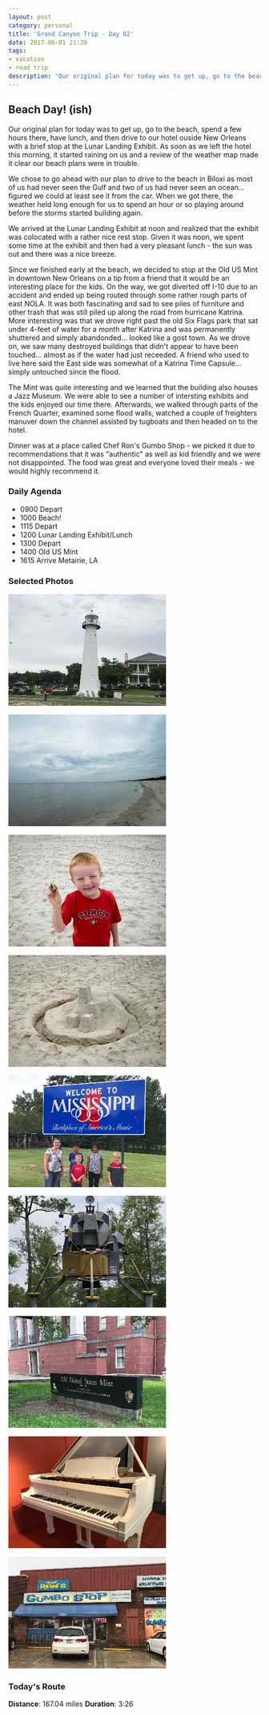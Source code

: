 ```yaml
---
layout: post
category: personal
title: 'Grand Canyon Trip - Day 02'
date: 2017-06-01 21:39
tags:
- vacation
- road trip
description: "Our original plan for today was to get up, go to the beach, spend a few hours there, have lunch, and then drive to our hotel ouside New Orleans with a brief stop at the Lunar Landing Exhibit. As soon as we left the hotel this morning, it started raining on us and a review of the weather map made it clear our beach plans were in trouble."
---
```


## Beach Day! (ish)
Our original plan for today was to get up, go to the beach, spend a few hours there, have lunch, and then drive to our hotel ouside New Orleans with a brief stop at the Lunar Landing Exhibit. As soon as we left the hotel this morning, it started raining on us and a review of the weather map made it clear our beach plans were in trouble.

We chose to go ahead with our plan to drive to the beach in Biloxi as most of us had never seen the Gulf and two of us had never seen an ocean... figured we could at least see it from the car. When we got there, the weather held long enough for us to spend an hour or so playing around before the storms started building again. 

We arrived at the Lunar Landing Exhibit at noon and realized that the exhibit was colocated with a rather nice rest stop. Given it was noon, we spent some time at the exhibit and then had a very pleasant lunch - the sun was out and there was a nice breeze.

Since we finished early at the beach, we decided to stop at the Old US Mint in downtown New Orleans on a tip from a friend that it would be an interesting place for the kids. On the way, we got diverted off I-10 due to an accident and ended up being routed through some rather rough parts of east NOLA. It was both fascinating and sad to see piles of furniture and other trash that was still piled up along the road from hurricane Katrina. More interesting was that we drove right past the old Six Flags park that sat under 4-feet of water for a month after Katrina and was permanently shuttered and simply abandonded... looked like a gost town. As we drove on, we saw many destroyed buildings that didn't appear to have been touched... almost as if the water had just receeded. A friend who used to live here said the East side was somewhat of a Katrina Time Capsule... simply untouched since the flood.

The Mint was quite interesting and we learned that the building also houses a Jazz Museum. We were able to see a number of intersting exhibits and the kids enjoyed our time there. Afterwards, we walked through parts of the French Quarter, examined some flood walls, watched a couple of freighters manuver down the channel assisted by tugboats and then headed on to the hotel.

Dinner was at a place called Chef Ron's Gumbo Shop - we picked it due to recommendations that it was "authentic" as well as kid friendly and we were not disappointed. The food was great and everyone loved their meals - we would highly recommend it.


### Daily Agenda
- 0900 Depart
- 1000 Beach!
- 1115 Depart
- 1200 Lunar Landing Exhibit/Lunch
- 1300 Depart
- 1400 Old US Mint
- 1615 Arrive Metairie, LA

### Selected Photos
<div>

<a class="example-image-link" href="/images/IMG_0463.jpg" data-lightbox="daily-1" data-title="Biloxi Lighthouse - First Cast Iron lighthouse in the South."><img class="example-image lb_image" src="/images/IMG_0463_thumb.jpg" alt="image-1" /></a>

<a class="example-image-link" href="/images/DSC_0013.jpg" data-lightbox="daily-1" data-title="A bit overcast, but we had the beach to ourselves"><img class="example-image lb_image_right" src="/images/DSC_0013_thumb.jpg" alt="image-1" /></a>

<a class="example-image-link" href="/images/DSC_0018.jpg" data-lightbox="daily-1" data-title="This guy kept catching crabs and watching them squirm"><img class="example-image lb_image" src="/images/DSC_0018_thumb.jpg" alt="image-1" /></a>

<a class="example-image-link" href="/images/DSC_0020.jpg" data-lightbox="daily-1" data-title="Dad learned how to build a sand castle"><img class="example-image lb_image_right" src="/images/DSC_0020_thumb.jpg" alt="image-1" /></a>

<a class="example-image-link" href="/images/IMG_0470.jpg" data-lightbox="daily-1" data-title="First time to Mississippi for most of us"><img class="example-image lb_image" src="/images/IMG_0470_thumb.jpg" alt="image-1" /></a>

<a class="example-image-link" href="/images/DSC_0042.jpg" data-lightbox="daily-1" data-title="Lunar Lander test platform used for training"><img class="example-image lb_image_right" src="/images/DSC_0042_thumb.jpg" alt="image-1" /></a>

<a class="example-image-link" href="/images/IMG_0476.jpg" data-lightbox="daily-1" data-title="Old US Mint in New Orleans"><img class="example-image lb_image" src="/images/IMG_0476_thumb.jpg" alt="image-1" /></a>

<a class="example-image-link" href="/images/IMG_0481.jpg" data-lightbox="daily-1" data-title="Fats Domino's Piano... runied during Huricane Katrina"><img class="example-image lb_image_right" src="/images/IMG_0481_thumb.jpg" alt="image-1" /></a>

<a class="example-image-link" href="/images/IMG_0490.jpg" data-lightbox="daily-1" data-title="Amazing NOLA food at Chef Ron's Gumbo Shop"><img class="example-image lb_image" src="/images/IMG_0490_thumb.jpg" alt="image-1" /></a>

</div>


### Today's Route
__Distance__: 167.04 miles __Duration__: 3:26

<div id="map"></div>
<script>
    var stops = [
        {name: 'SpringHill Suites', lat: 30.6816292, lon: -88.131592},
        {name: 'Biloxi Beach', lat: 30.394054, lon: -88.901379},
        {name: 'Lunar Lander Exhibit', lat: 30.313457, lon: -89.600074},
        {name: 'Old US Mint', lat: 29.961821, lon: -90.057811},
        {name: 'Sleep Inn and Suites', lat: 30.0009959, lon: -90.1886205},
    ];

    var route_points = [
        {lat: 30.6872064807, lng: -88.1275137607},
        {lat: 30.6841589045, lng: -88.12725191},
        {lat: 30.6763587892, lng: -88.1273980904},
        {lat: 30.6684593484, lng: -88.1273552589},
        {lat: 30.660696784, lng: -88.1262578163},
        {lat: 30.6529799011, lng: -88.1230323762},
        {lat: 30.6454367749, lng: -88.1196786091},
        {lat: 30.6370676123, lng: -88.1186820846},
        {lat: 30.6292335503, lng: -88.1202620734},
        {lat: 30.6180463918, lng: -88.1363603566},
        {lat: 30.6116903108, lng: -88.1426187046},
        {lat: 30.6050246023, lng: -88.1484648306},
        {lat: 30.5977612641, lng: -88.1532654818},
        {lat: 30.5903500691, lng: -88.1577686593},
        {lat: 30.5842220597, lng: -88.1644081324},
        {lat: 30.5797886197, lng: -88.1730315182},
        {lat: 30.5751002021, lng: -88.1813620403},
        {lat: 30.5695973989, lng: -88.189068865},
        {lat: 30.5640323181, lng: -88.1966624502},
        {lat: 30.5584434327, lng: -88.2042814326},
        {lat: 30.5529365223, lng: -88.2120021712},
        {lat: 30.5475830007, lng: -88.2198380772},
        {lat: 30.5429913942, lng: -88.2282756362},
        {lat: 30.5387518276, lng: -88.2369519956},
        {lat: 30.5344817508, lng: -88.2456257567},
        {lat: 30.530219553, lng: -88.2542969193},
        {lat: 30.5254538544, lng: -88.2626340631},
        {lat: 30.520555554, lng: -88.2708598115},
        {lat: 30.5158475228, lng: -88.279237859},
        {lat: 30.5113437586, lng: -88.2877134718},
        {lat: 30.5074688885, lng: -88.2966267876},
        {lat: 30.5037333257, lng: -88.3056423627},
        {lat: 30.5006748531, lng: -88.3149507176},
        {lat: 30.4986148328, lng: -88.3246626612},
        {lat: 30.4966945387, lng: -88.3343873452},
        {lat: 30.4947669525, lng: -88.3441199083},
        {lat: 30.4927931819, lng: -88.3538264874},
        {lat: 30.4899185244, lng: -88.3632330783},
        {lat: 30.4862310737, lng: -88.3722484019},
        {lat: 30.4825301282, lng: -88.3812400047},
        {lat: 30.4787653964, lng: -88.3902484551},
        {lat: 30.4750396404, lng: -88.3991860785},
        {lat: 30.4716186505, lng: -88.4072974976},
        {lat: 30.4678701796, lng: -88.4162783716},
        {lat: 30.4641146678, lng: -88.4252774343},
        {lat: 30.461210506, lng: -88.4346311353},
        {lat: 30.4599566571, lng: -88.4444944561},
        {lat: 30.458726529, lng: -88.4543752111},
        {lat: 30.4578946251, lng: -88.4642714728},
        {lat: 30.4574197065, lng: -88.474224899},
        {lat: 30.4569597915, lng: -88.4841920715},
        {lat: 30.4562403727, lng: -88.4941083658},
        {lat: 30.4529245757, lng: -88.5032754857},
        {lat: 30.4490885977, lng: -88.5121970996},
        {lat: 30.4452110454, lng: -88.5211103316},
        {lat: 30.4414863791, lng: -88.5300922953},
        {lat: 30.4399094079, lng: -88.5398792569},
        {lat: 30.4386387952, lng: -88.5497604311},
        {lat: 30.4383855779, lng: -88.5596818384},
        {lat: 30.4383233003, lng: -88.5696944408},
        {lat: 30.438264627, lng: -88.5793274269},
        {lat: 30.4381821491, lng: -88.5886807926},
        {lat: 30.4381174408, lng: -88.5986518208},
        {lat: 30.4380378127, lng: -88.6085937638},
        {lat: 30.4379528202, lng: -88.6186162569},
        {lat: 30.4378367309, lng: -88.6285394244},
        {lat: 30.4369570501, lng: -88.6384859774},
        {lat: 30.4359638784, lng: -88.6481234059},
        {lat: 30.4361709952, lng: -88.6564437859},
        {lat: 30.4425787926, lng: -88.658672031},
        {lat: 30.4468924552, lng: -88.6641322542},
        {lat: 30.4516193457, lng: -88.6695109215},
        {lat: 30.4575511348, lng: -88.6738517415},
        {lat: 30.4621900152, lng: -88.6795791797},
        {lat: 30.4662410729, lng: -88.6862670165},
        {lat: 30.4711650219, lng: -88.6917689815},
        {lat: 30.4761646595, lng: -88.6966298148},
        {lat: 30.4810092319, lng: -88.7013995368},
        {lat: 30.486518573, lng: -88.7068276573},
        {lat: 30.483407462, lng: -88.71159981},
        {lat: 30.4775187559, lng: -88.7148655672},
        {lat: 30.4712818656, lng: -88.7180477567},
        {lat: 30.4647262115, lng: -88.7193389889},
        {lat: 30.457869228, lng: -88.7189045548},
        {lat: 30.4518057592, lng: -88.7185560353},
        {lat: 30.4446237255, lng: -88.7178983912},
        {lat: 30.4388374463, lng: -88.7186257727},
        {lat: 30.4400296882, lng: -88.7245199271},
        {lat: 30.4362844024, lng: -88.7310628407},
        {lat: 30.4319619387, lng: -88.7364466209},
        {lat: 30.4279315844, lng: -88.742073141},
        {lat: 30.425784979, lng: -88.7490272708},
        {lat: 30.4235886689, lng: -88.7551354989},
        {lat: 30.4214155767, lng: -88.7610553019},
        {lat: 30.4187321942, lng: -88.7683498207},
        {lat: 30.4162001051, lng: -88.7750958279},
        {lat: 30.4126731679, lng: -88.7817321159},
        {lat: 30.4140841775, lng: -88.7904145103},
        {lat: 30.415375242, lng: -88.7985265162},
        {lat: 30.4164092336, lng: -88.8053939771},
        {lat: 30.4163524881, lng: -88.8145492785},
        {lat: 30.416176971, lng: -88.8225907926},
        {lat: 30.4160081595, lng: -88.8324604835},
        {lat: 30.4130832106, lng: -88.8386065979},
        {lat: 30.4072473943, lng: -88.8440275099},
        {lat: 30.4013658129, lng: -88.849393269},
        {lat: 30.3952392284, lng: -88.8550686557},
        {lat: 30.3924513236, lng: -88.8614135049},
        {lat: 30.3927332908, lng: -88.8709203433},
        {lat: 30.3934227023, lng: -88.8816302363},
        {lat: 30.3935822938, lng: -88.890688559},
        {lat: 30.394496927, lng: -88.8994736318},
        {lat: 30.393869793, lng: -88.8941602595},
        {lat: 30.4005994555, lng: -88.8948516827},
        {lat: 30.408158591, lng: -88.8941036817},
        {lat: 30.4157903977, lng: -88.8939901907},
        {lat: 30.4229899496, lng: -88.8943825476},
        {lat: 30.4304694571, lng: -88.8947429694},
        {lat: 30.437865397, lng: -88.8947891537},
        {lat: 30.4451516178, lng: -88.8948639203},
        {lat: 30.4519351758, lng: -88.8954627234},
        {lat: 30.4534616042, lng: -88.8969442248},
        {lat: 30.4508715961, lng: -88.9048272371},
        {lat: 30.448400192, lng: -88.9124375023},
        {lat: 30.4474501871, lng: -88.9216132555},
        {lat: 30.4487000965, lng: -88.9311541244},
        {lat: 30.4521605652, lng: -88.940244047},
        {lat: 30.4569283593, lng: -88.9487298857},
        {lat: 30.4605364334, lng: -88.9577529207},
        {lat: 30.460745478, lng: -88.9677740727},
        {lat: 30.4603926837, lng: -88.9778064564},
        {lat: 30.4564129561, lng: -88.9866084605},
        {lat: 30.45130888, lng: -88.9947214723},
        {lat: 30.4492730834, lng: -89.0044664405},
        {lat: 30.4477997124, lng: -89.0144409891},
        {lat: 30.4458713718, lng: -89.0241934173},
        {lat: 30.4440413509, lng: -89.0340231266},
        {lat: 30.4425642081, lng: -89.0439080726},
        {lat: 30.4410941899, lng: -89.0538003948},
        {lat: 30.4396116827, lng: -89.0637082234},
        {lat: 30.4380989168, lng: -89.0736143757},
        {lat: 30.4355953261, lng: -89.0832016803},
        {lat: 30.4330306314, lng: -89.092802396},
        {lat: 30.4306906555, lng: -89.101576237},
        {lat: 30.4282726441, lng: -89.1110984981},
        {lat: 30.4258781858, lng: -89.1207661852},
        {lat: 30.4243606422, lng: -89.1306231357},
        {lat: 30.4242867976, lng: -89.1406849399},
        {lat: 30.4223525058, lng: -89.1504588258},
        {lat: 30.4202053975, lng: -89.1601851862},
        {lat: 30.4180817585, lng: -89.1699180845},
        {lat: 30.4172699712, lng: -89.1798774619},
        {lat: 30.4171866551, lng: -89.1898990329},
        {lat: 30.4164162744, lng: -89.1998903453},
        {lat: 30.4129605833, lng: -89.2090799287},
        {lat: 30.4094818421, lng: -89.2182836775},
        {lat: 30.4060384724, lng: -89.2275169306},
        {lat: 30.4037277494, lng: -89.2371510062},
        {lat: 30.4034569301, lng: -89.2471683025},
        {lat: 30.4034285154, lng: -89.2572211381},
        {lat: 30.4037947208, lng: -89.267246481},
        {lat: 30.4040428251, lng: -89.2772447504},
        {lat: 30.4026492499, lng: -89.2871427722},
        {lat: 30.4012144357, lng: -89.2970595695},
        {lat: 30.3988639824, lng: -89.3066804856},
        {lat: 30.3940655943, lng: -89.3150503188},
        {lat: 30.3894017357, lng: -89.3235130236},
        {lat: 30.3863740247, lng: -89.3329478614},
        {lat: 30.3834479023, lng: -89.3423279654},
        {lat: 30.3805698082, lng: -89.3517923076},
        {lat: 30.3776219767, lng: -89.361231504},
        {lat: 30.3747135401, lng: -89.3706778251},
        {lat: 30.3717989847, lng: -89.3801637925},
        {lat: 30.3688795678, lng: -89.3896062579},
        {lat: 30.365916146, lng: -89.3990293611},
        {lat: 30.3629782889, lng: -89.4085249677},
        {lat: 30.3601813316, lng: -89.417967014},
        {lat: 30.3574436344, lng: -89.4267403521},
        {lat: 30.3545446694, lng: -89.436238138},
        {lat: 30.3516358975, lng: -89.4456933439},
        {lat: 30.3487969469, lng: -89.4551853463},
        {lat: 30.3463760018, lng: -89.4648278039},
        {lat: 30.3439304139, lng: -89.4744454511},
        {lat: 30.3415213712, lng: -89.4840863161},
        {lat: 30.3391461074, lng: -89.4937563501},
        {lat: 30.3367332928, lng: -89.5034038369},
        {lat: 30.3343082406, lng: -89.5130433608},
        {lat: 30.3319093399, lng: -89.5226953737},
        {lat: 30.3324335441, lng: -89.5325767156},
        {lat: 30.3330569062, lng: -89.5424715523},
        {lat: 30.3302756231, lng: -89.5519855153},
        {lat: 30.3273791727, lng: -89.561457485},
        {lat: 30.3244603425, lng: -89.5709261857},
        {lat: 30.3216610383, lng: -89.5801471174},
        {lat: 30.3189404402, lng: -89.5890398137},
        {lat: 30.3171296138, lng: -89.5970228221},
        {lat: 30.3142955247, lng: -89.5963581372},
        {lat: 30.3116028383, lng: -89.5960504375},
        {lat: 30.3115225397, lng: -89.5986905694},
        {lat: 30.3119447362, lng: -89.5933380537},
        {lat: 30.3167533502, lng: -89.5987660903},
        {lat: 30.3138947021, lng: -89.6057400852},
        {lat: 30.3111149278, lng: -89.6147538163},
        {lat: 30.3081768192, lng: -89.6239033341},
        {lat: 30.3053276427, lng: -89.6334204823},
        {lat: 30.3032102901, lng: -89.6426251531},
        {lat: 30.3010860644, lng: -89.6522944327},
        {lat: 30.2989548817, lng: -89.6619026922},
        {lat: 30.2971459832, lng: -89.6712362766},
        {lat: 30.2971133776, lng: -89.6810507309},
        {lat: 30.2974822652, lng: -89.6908733994},
        {lat: 30.297825085, lng: -89.7004557587},
        {lat: 30.298255831, lng: -89.709899649},
        {lat: 30.3002466168, lng: -89.7193305474},
        {lat: 30.3028369602, lng: -89.7287056223},
        {lat: 30.3045875207, lng: -89.7382376902},
        {lat: 30.2989202645, lng: -89.7444941103},
        {lat: 30.2908480726, lng: -89.7474846896},
        {lat: 30.2828224003, lng: -89.7505032644},
        {lat: 30.2747954708, lng: -89.7534855455},
        {lat: 30.2668378595, lng: -89.7564600315},
        {lat: 30.2587822638, lng: -89.7594708111},
        {lat: 30.250769835, lng: -89.7624613903},
        {lat: 30.2429059334, lng: -89.7654138319},
        {lat: 30.2354739513, lng: -89.7697369661},
        {lat: 30.2292192075, lng: -89.7758845892},
        {lat: 30.2231094707, lng: -89.782361621},
        {lat: 30.2168672159, lng: -89.7889653873},
        {lat: 30.2101022657, lng: -89.7952110786},
        {lat: 30.2039970551, lng: -89.8013207316},
        {lat: 30.1977857295, lng: -89.8078851029},
        {lat: 30.1917078439, lng: -89.8143131845},
        {lat: 30.1854209974, lng: -89.8209610395},
        {lat: 30.1792281121, lng: -89.8275182024},
        {lat: 30.172773879, lng: -89.8343274929},
        {lat: 30.1662425324, lng: -89.8412211053},
        {lat: 30.1598224137, lng: -89.8480110336},
        {lat: 30.1540117431, lng: -89.854995003},
        {lat: 30.1478096377, lng: -89.8613932449},
        {lat: 30.1411336195, lng: -89.8668296635},
        {lat: 30.1344692521, lng: -89.8721775692},
        {lat: 30.1274835225, lng: -89.8777823802},
        {lat: 30.1207994577, lng: -89.8835821543},
        {lat: 30.1145158801, lng: -89.8892027233},
        {lat: 30.107881017, lng: -89.8951092828},
        {lat: 30.101301726, lng: -89.9009753577},
        {lat: 30.0947185792, lng: -89.9068378285},
        {lat: 30.0881074369, lng: -89.9127347488},
        {lat: 30.0814705621, lng: -89.9186473433},
        {lat: 30.0790408161, lng: -89.9252456613},
        {lat: 30.0743564218, lng: -89.9200310279},
        {lat: 30.0686921831, lng: -89.9230433162},
        {lat: 30.0632563513, lng: -89.9278009683},
        {lat: 30.0563189853, lng: -89.9309215508},
        {lat: 30.0492211897, lng: -89.9305695947},
        {lat: 30.0443596859, lng: -89.9379215296},
        {lat: 30.05095331, lng: -89.9387196545},
        {lat: 30.0580830406, lng: -89.9382628407},
        {lat: 30.058189407, lng: -89.9429340754},
        {lat: 30.0540360063, lng: -89.9490265455},
        {lat: 30.0505930558, lng: -89.9544999283},
        {lat: 30.0467936229, lng: -89.9604582042},
        {lat: 30.0426406413, lng: -89.9669951666},
        {lat: 30.038676085, lng: -89.9733007886},
        {lat: 30.0355806481, lng: -89.9800352287},
        {lat: 30.032332493, lng: -89.9880637508},
        {lat: 30.0295901857, lng: -89.9948012922},
        {lat: 30.0277050119, lng: -90.0023444183},
        {lat: 30.0263305474, lng: -90.010303203},
        {lat: 30.0214032456, lng: -90.0141794141},
        {lat: 30.0145647023, lng: -90.0135113765},
        {lat: 30.0080478564, lng: -90.014732033},
        {lat: 30.0059520453, lng: -90.0216923654},
        {lat: 30.003981879, lng: -90.0302285794},
        {lat: 30.0024862122, lng: -90.0372067653},
        {lat: 29.9987180438, lng: -90.0433986448},
        {lat: 29.9939764012, lng: -90.0478579849},
        {lat: 29.9886538927, lng: -90.0524295587},
        {lat: 29.9832932465, lng: -90.054623438},
        {lat: 29.9792846013, lng: -90.0595281925},
        {lat: 29.9744866323, lng: -90.0644974038},
        {lat: 29.9694362842, lng: -90.0637357403},
        {lat: 29.964466989, lng: -90.0616231654},
        {lat: 29.9659841135, lng: -90.056560412},
        {lat: 29.9723878875, lng: -90.0570256915},
        {lat: 29.9791447911, lng: -90.0575571042},
        {lat: 29.9861373939, lng: -90.0582061149},
        {lat: 29.9916479923, lng: -90.060043931},
        {lat: 29.9909557309, lng: -90.0681027956},
        {lat: 29.992540665, lng: -90.0756508671},
        {lat: 29.992958419, lng: -90.0833387487},
        {lat: 29.9936779216, lng: -90.0914159697},
        {lat: 29.9947690777, lng: -90.0995756686},
        {lat: 29.995293282, lng: -90.1077229623},
        {lat: 29.995806003, lng: -90.1156835072},
        {lat: 29.996273797, lng: -90.1232089475},
        {lat: 29.9966475461, lng: -90.1309762895},
        {lat: 29.9969981611, lng: -90.1385927573},
        {lat: 29.9974201061, lng: -90.1485112309},
        {lat: 29.9977186695, lng: -90.1564108394},
        {lat: 29.9980587233, lng: -90.1641081087},
        {lat: 29.9985003658, lng: -90.1719124988},
        {lat: 29.9996921886, lng: -90.1817337424},
        {lat: 30.002151439, lng: -90.1853736676}
    ];

    function initMap() {
        var mid_point =  {lat: 30.394509, lng: -88.898188};

        var map = new google.maps.Map(document.getElementById('map'), {
            zoom: 8,
            center: mid_point,
            fullscreenControl: true,
            styles: [
                {
                    "featureType": "administrative",
                    "elementType": "all",
                    "stylers": [{"saturation": "-100"}]
                },
                {
                    "featureType": "administrative.province",
                    "elementType": "all",
                    "stylers": [{"visibility": "off"}]
                },
                {
                    "featureType": "landscape",
                    "elementType": "all",
                    "stylers": [{"saturation": -100}, {"lightness": 65}, {"visibility": "on"}]
                },
                {
                    "featureType": "poi",
                    "elementType": "all",
                    "stylers": [{"saturation": -100}, {"lightness": "50"}, {"visibility": "simplified"}]
                },
                {
                    "featureType": "road",
                    "elementType": "all",
                    "stylers": [{"saturation": "-100"}]
                },
                {
                    "featureType": "road.highway",
                    "elementType": "all",
                    "stylers": [{"visibility": "simplified"}]
                },
                {
                    "featureType": "road.arterial",
                    "elementType": "all",
                    "stylers": [{"lightness": "30"}]
                },
                {
                    "featureType": "road.local",
                    "elementType": "all",
                    "stylers": [{"lightness": "40"}]
                },
                {
                    "featureType": "transit",
                    "elementType": "all",
                    "stylers": [{"saturation": -100}, {"visibility": "simplified"}]
                },
                {
                    "featureType": "water",
                    "elementType": "geometry",
                    "stylers": [{"hue": "#ffff00"}, {"lightness": -25}, {"saturation": -97}]
                },
                {
                    "featureType": "water",
                    "elementType": "labels",
                    "stylers": [{"lightness": -25 },{"saturation": -100}]
                }
            ]
        });

        for (var i = 0; i < stops.length; i++) {
          var latLng = new google.maps.LatLng(stops[i].lat, stops[i].lon);
          var marker = new google.maps.Marker({
            position: latLng,
            map: map,
            title: stops[i].name
          });
        }

        var routePath = new google.maps.Polyline({
          path: route_points,
          geodesic: true,
          strokeColor: '#FF0000',
          strokeOpacity: 1.0,
          strokeWeight: 4
        });

        routePath.setMap(map);

    }
</script>
<script async defer src="https://maps.googleapis.com/maps/api/js?key=AIzaSyCgUYlm-BQOCLSc66tIMVe3DUSXwxpAjDw&callback=initMap">
</script>
